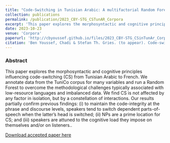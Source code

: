 ```yaml
---
title: "Code-Switching in Tunisian Arabic: A multifactorial Random Forest Analysis"
collection: publications
permalink: /publication/2023_CBY-STG_CSTunAR_Corpora
excerpt: 'This paper explores the morphosyntactic and cognitive principles influencing code-switching (CS) from Tunisian Arabic to French.'
date: 2023-10-23
venue: 'Corpora'
paperurl: 'http://cbyoussef.github.io/files/2023_CBY-STG_CSinTunAr_Corpora.pdf'
citation: 'Ben Youssef, Chadi & Stefan Th. Gries. (to appear). Code-switching in Tunisian Arabic: A multifactorial random forest analysis. Corpora.'
---
```


### Abstract

This paper explores the morphosyntactic and cognitive principles influencing code-switching (CS) from Tunisian Arabic to French. We annotate data from the TuniCo corpus for many variables and run a Random Forest to overcome the methodological challenges typically associated with low-resource languages and imbalanced data. We find CS is not affected by any factor in isolation, but by a constellation of interactions. Our results partially confirm previous findings: (i) to maintain the code-integrity at the phrase and discourse levels, speakers tend to switch dependent parts-of-speech when the latter’s head is switched; (ii) NPs are a prime location for CS; and (iii) speakers are attuned to the cognitive load they impose on themselves and/or on listeners..

[Download accepted paper here](http://cbyoussef.github.io/files/2023_CBY-STG_CSinTunAr_Corpora.pdf)


